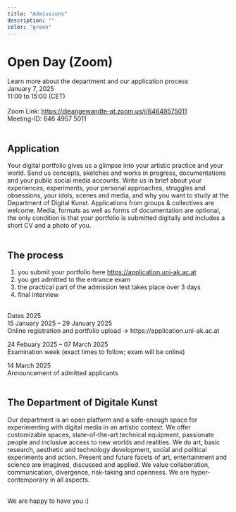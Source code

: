 ```yaml
---
title: "Admissions"
description: ""
color: "green"
---
```

# Open Day (Zoom) 
Learn more about the department and our application process
<br/>
January 7, 2025
<br/>
11:00 to 15:00 (CET)
<br/>
<br/>
Zoom Link: https://dieangewandte-at.zoom.us/j/64649575011
<br/>
Meeting-ID: 646 4957 5011
<br/>
<br/>
## Application
Your digital portfolio gives us a glimpse into your artistic practice and your world. Send us concepts, sketches and works in progress, documentations and your public social media accounts. Write us in brief about your experiences, experiments, your personal approaches, struggles and obsessions, your idols, scenes and media, and why you want to study at the Department of Digital Kunst. Applications from groups & collectives are welcome. Media, formats as well as forms of documentation are optional, the only condition is that your portfolio is submitted digitally and includes a short CV and a photo of you.
<br/>
<br/>
## The process
1. you submit your portfolio here https://application.uni-ak.ac.at
2. you get admitted to the entrance exam
3. the practical part of the admission test takes place over 3 days
4. final interview
<br/>
Dates 2025
<br/>
15 January 2025 – 29 January 2025
<br/>
Online registration and portfolio upload -> https://application.uni-ak.ac.at

24 Febuary 2025 – 07 March 2025
<br/>
Examination week (exact times to follow; exam will be online)

14 March 2025
<br/>
Announcement of admitted applicants
<br/>
<br/>
## The Department of Digitale Kunst
Our department is an open platform and a safe-enough space for experimenting with digital media in an artistic context. We offer customizable spaces, state-of-the-art technical equipment, passionate people and inclusive access to new worlds and realities. We do art, basic research, aesthetic and technology development, social and political experiments and action. Present and future facets of art, entertainment and science are imagined, discussed and applied. We value collaboration, communication, divergence, risk-taking and openness. We are hyper-contemporary in all aspects.
<br/>
<br/>

 

 
We are happy to have you :)
 
 

